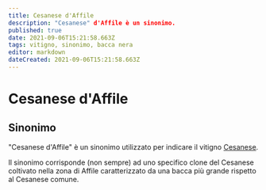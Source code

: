```yaml
---
title: Cesanese d'Affile
description: "Cesanese" d'Affile è un sinonimo.
published: true
date: 2021-09-06T15:21:58.663Z
tags: vitigno, sinonimo, bacca nera
editor: markdown
dateCreated: 2021-09-06T15:21:58.663Z
---
```


# Cesanese d'Affile

## Sinonimo
"Cesanese d'Affile" è un sinonimo utilizzato per indicare il vitigno [Cesanese](/vitigni/bacca-nera/cesanese). 

Il sinonimo corrisponde (non sempre) ad uno specifico clone del Cesanese coltivato nella zona di Affile caratterizzato da una bacca più grande rispetto al Cesanese comune.